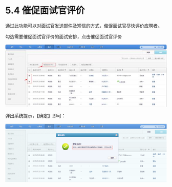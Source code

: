 # 5.4 催促面试官评价

通过此功能可以对面试官发送邮件及短信的方式，催促面试官尽快评价应聘者。

勾选需要催促面试官评价的面试安排，点击催促面试官评价

![](image310.jpg)

弹出系统提示，【确定】即可：
 
![](image311.png)
